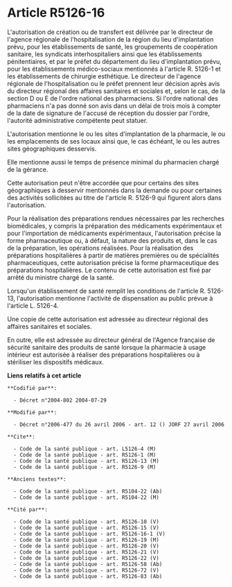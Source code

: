 # Article R5126-16

L'autorisation de création ou de transfert est délivrée par le directeur de l'agence régionale de l'hospitalisation de la
région du lieu d'implantation prévu, pour les établissements de santé, les groupements de coopération sanitaire, les
syndicats interhospitaliers ainsi que les établissements pénitentiaires, et par le préfet du département du lieu
d'implantation prévu, pour les établissements médico-sociaux mentionnés à l'article R. 5126-1 et les établissements de
chirurgie esthétique. Le directeur de l'agence régionale de l'hospitalisation ou le préfet prennent leur décision après avis
du directeur régional des affaires sanitaires et sociales et, selon le cas, de la section D ou E de l'ordre national des
pharmaciens. Si l'ordre national des pharmaciens n'a pas donné son avis dans un délai de trois mois à compter de la date de
signature de l'accusé de réception du dossier par l'ordre, l'autorité administrative compétente peut statuer.

L'autorisation mentionne le ou les sites d'implantation de la pharmacie, le ou les emplacements de ses locaux ainsi que, le
cas échéant, le ou les autres sites géographiques desservis.

Elle mentionne aussi le temps de présence minimal du pharmacien chargé de la gérance.

Cette autorisation peut n'être accordée que pour certains des sites géographiques à desservir mentionnés dans la demande ou
pour certaines des activités sollicitées au titre de l'article R. 5126-9 qui figurent alors dans l'autorisation.

Pour la réalisation des préparations rendues nécessaires par les recherches biomédicales, y compris la préparation des
médicaments expérimentaux et pour l'importation de médicaments expérimentaux, l'autorisation précise la forme pharmaceutique
ou, à défaut, la nature des produits et, dans le cas de la préparation, les opérations réalisées. Pour la réalisation des
préparations hospitalières à partir de matières premières ou de spécialités pharmaceutiques, cette autorisation précise la
forme pharmaceutique des préparations hospitalières. Le contenu de cette autorisation est fixé par arrêté du ministre chargé
de la santé.

Lorsqu'un établissement de santé remplit les conditions de l'article R. 5126-13, l'autorisation mentionne l'activité de
dispensation au public prévue à l'article L. 5126-4.

Une copie de cette autorisation est adressée au directeur régional des affaires sanitaires et sociales.

En outre, elle est adressée au directeur général de l'Agence française de sécurité sanitaire des produits de santé lorsque la
pharmacie à usage intérieur est autorisée à réaliser des préparations hospitalières ou à stériliser les dispositifs médicaux.

**Liens relatifs à cet article**

	**Codifié par**:

	  - Décret n°2004-802 2004-07-29

	**Modifié par**:

	  - Décret n°2006-477 du 26 avril 2006 - art. 12 () JORF 27 avril 2006

	**Cite**:

	  - Code de la santé publique - art. L5126-4 (M)
	  - Code de la santé publique - art. R5126-1 (M)
	  - Code de la santé publique - art. R5126-13 (M)
	  - Code de la santé publique - art. R5126-9 (M)

	**Anciens textes**:

	  - Code de la santé publique - art. R5104-22 (Ab)
	  - Code de la santé publique - art. R5104-22 (M)

	**Cité par**:

	  - Code de la santé publique - art. R5126-10 (V)
	  - Code de la santé publique - art. R5126-15 (V)
	  - Code de la santé publique - art. R5126-16-1 (V)
	  - Code de la santé publique - art. R5126-19 (M)
	  - Code de la santé publique - art. R5126-20 (V)
	  - Code de la santé publique - art. R5126-21 (V)
	  - Code de la santé publique - art. R5126-22 (V)
	  - Code de la santé publique - art. R5126-58 (Ab)
	  - Code de la santé publique - art. R5126-72 (V)
	  - Code de la santé publique - art. R5126-83 (Ab)
